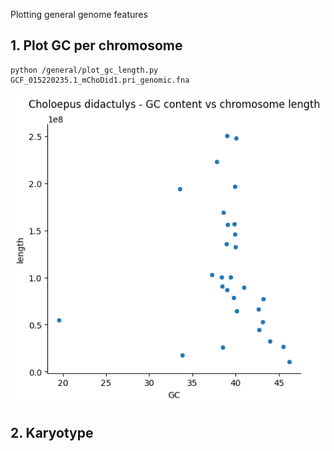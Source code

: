 Plotting general genome features

## 1. Plot GC per chromosome

```
python /general/plot_gc_length.py GCF_015220235.1_mChoDid1.pri_genomic.fna

```


![](/general/CD-GC-lengthsm.png)


## 2. Karyotype

``` Rscript plot_karyotype.R

```

